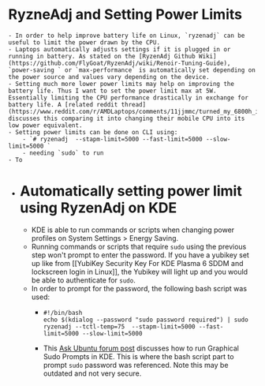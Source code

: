 # RyzneAdj and Setting Power Limits
	- In order to help improve battery life on Linux, `ryzenadj` can be useful to limit the power drawn by the CPU.
	- Laptops automatically adjusts settings if it is plugged in or running in battery. As stated on the [RyzenAdj Github Wiki](https://github.com/FlyGoat/RyzenAdj/wiki/Renoir-Tuning-Guide), `power-saving ` or `max-performance` is automatically set depending on the power source and values vary depending on the device.
	- Setting much more lower power limits may help on improving the battery life. Thus I want to set the power limit max at 5W. Essentially limiting the CPU performance drastically in exchange for battery life. A [related reddit thread](https://www.reddit.com/r/AMDLaptops/comments/11jjmmc/turned_my_6800h_into_a_6800u_using_ryzenadj/) discusses this comparing it into changing their mobile CPU into its low power equivalent.
	- Setting power limits can be done on CLI using:
		- `# ryzenadj  --stapm-limit=5000 --fast-limit=5000 --slow-limit=5000 `
		- needing `sudo` to run
	- To
- # Automatically setting power limit using RyzenAdj on KDE
	- KDE is able to run commands or scripts when changing power profiles on System Settings > Energy Saving.
	- Running commands or scripts that require `sudo` using the previous step won't prompt to enter the password. If you have a yubikey set up like from [[YubiKey Security Key For KDE Plasma 6 SDDM and lockscreen login in Linux]], the Yubikey will light up and you would be able to authenticate for `sudo`.
	- In order to prompt for the password, the following bash script was used:
		- ```
		  #!/bin/bash
		  echo $(kdialog --password "sudo password required") | sudo ryzenadj --tctl-temp=75  --stapm-limit=5000 --fast-limit=5000 --slow-limit=5000
		  ```
		- This [Ask Ubuntu forum post](https://askubuntu.com/questions/1067064/how-do-i-run-a-graphical-sudo-in-bash-on-kubuntu-18-04-now-that-kdesudo-is-gone) discusses how to run Graphical Sudo Prompts in KDE. This is where the bash script part to prompt `sudo` password was referenced. Note this may be outdated and not very secure.